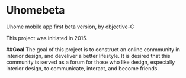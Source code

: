 # Uhomebeta

Uhome mobile app first beta version, by objective-C

This project was initiated in 2015. 

##**Goal**
The goal of this project is to construct an online conmmunity in interior design, and develiver a better lifestyle. 
It is desired that this community is served as a forum for those who like design, especially interior design, to communicate, interact, and become friends.
